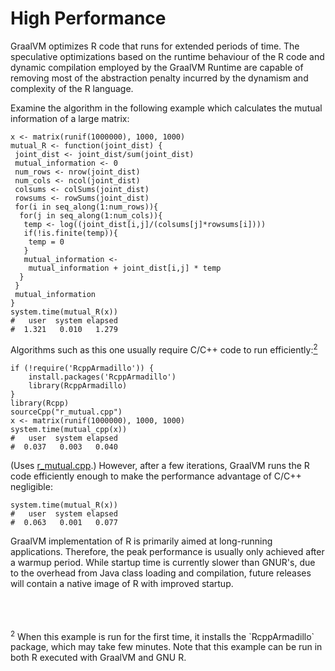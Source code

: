 # High Performance

GraalVM optimizes R code that runs for extended periods of time.
The speculative optimizations based on the runtime behaviour of the R code and dynamic compilation employed by the GraalVM Runtime are capable of removing most of the abstraction penalty incurred by the dynamism and complexity of the R language.

Examine the algorithm in the following example which calculates the mutual information of a large matrix:
```
x <- matrix(runif(1000000), 1000, 1000)
mutual_R <- function(joint_dist) {
 joint_dist <- joint_dist/sum(joint_dist)
 mutual_information <- 0
 num_rows <- nrow(joint_dist)
 num_cols <- ncol(joint_dist)
 colsums <- colSums(joint_dist)
 rowsums <- rowSums(joint_dist)
 for(i in seq_along(1:num_rows)){
  for(j in seq_along(1:num_cols)){
   temp <- log((joint_dist[i,j]/(colsums[j]*rowsums[i])))
   if(!is.finite(temp)){
    temp = 0
   }
   mutual_information <-
    mutual_information + joint_dist[i,j] * temp
  }
 }
 mutual_information
}
system.time(mutual_R(x))
#   user  system elapsed
#  1.321   0.010   1.279
```

Algorithms such as this one usually require C/C++ code to run efficiently:<a href="#note-2"><sup>2</sup></a>
```
if (!require('RcppArmadillo')) {
    install.packages('RcppArmadillo')
    library(RcppArmadillo)
}
library(Rcpp)
sourceCpp("r_mutual.cpp")
x <- matrix(runif(1000000), 1000, 1000)
system.time(mutual_cpp(x))
#   user  system elapsed
#  0.037   0.003   0.040
```
(Uses [r_mutual.cpp](http://graalvm.org/docs/examples/r_mutual.cpp).)
However, after a few iterations, GraalVM runs the R code efficiently enough to
make the performance advantage of C/C++ negligible:
```
system.time(mutual_R(x))
#   user  system elapsed
#  0.063   0.001   0.077
```

GraalVM implementation of R is primarily aimed at long-running applications. Therefore, the peak performance is usually only achieved after a warmup period. While startup time is currently slower than GNUR's, due to the overhead from Java class loading and compilation, future releases will contain a native image of R with improved startup.

<br/>
<br/>
<br/>
<sup id="note-2">2</sup> When this example is run for the first time, it installs the `RcppArmadillo` package,
which may take few minutes. Note that this example can be run in both R executed
with GraalVM and GNU R.
